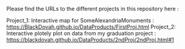 Please find the URLs to the different projects in this repository here :

Project_1: Interactive map for SomeAlexandriaMonuments : https://BlackDovah.github.io/DataProducts/FirstProj.html
Project_2: Interactive plotely plot on data from my graduation project : https://blackdovah.github.io/DataProducts/2ndProj/2ndProj.html#1
